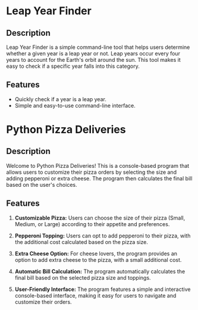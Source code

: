 # Leap Year Finder

## Description

Leap Year Finder is a simple command-line tool that helps users determine whether a given year is a leap year or not. Leap years occur every four years to account for the Earth's orbit around the sun. This tool makes it easy to check if a specific year falls into this category.

## Features

- Quickly check if a year is a leap year.
- Simple and easy-to-use command-line interface.

# Python Pizza Deliveries

## Description

Welcome to Python Pizza Deliveries! This is a console-based program that allows users to customize their pizza orders by selecting the size and adding pepperoni or extra cheese. The program then calculates the final bill based on the user's choices.

## Features

1. **Customizable Pizza:** Users can choose the size of their pizza (Small, Medium, or Large) according to their appetite and preferences.

2. **Pepperoni Topping:** Users can opt to add pepperoni to their pizza, with the additional cost calculated based on the pizza size.

3. **Extra Cheese Option:** For cheese lovers, the program provides an option to add extra cheese to the pizza, with a small additional cost.

4. **Automatic Bill Calculation:** The program automatically calculates the final bill based on the selected pizza size and toppings.

5. **User-Friendly Interface:** The program features a simple and interactive console-based interface, making it easy for users to navigate and customize their orders.





